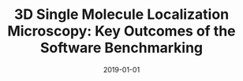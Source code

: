 ---
title: "3D Single Molecule Localization Microscopy: Key Outcomes of the Software Benchmarking"
collection: publications
permalink: /publication/2019-01-01-3D-Single-Molecule-Localization-Microscopy-Key-Outcomes-of-the-Software-Benchmarking
category: 'abstract'
date: 2019-01-01
venue: 'Proceedings of the Sixteenth IEEE International Symposium on Biomedical Imaging: From Nano to Macro (ISBI&rsquo;19)'
citation: ' D. Sage,  T.-a. Pham,  M. Unser, "3D Single Molecule Localization Microscopy: Key Outcomes of the Software Benchmarking." <i>Proceedings of the Sixteenth IEEE International Symposium on Biomedical Imaging: From Nano to Macro (ISBI&rsquo;19)</i>, 610, April 8-11, 2019.'
---